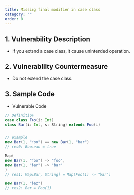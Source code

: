 ```yaml
---
title: Missing final modifier in case class
category: ""
order: 0
---
```


## 1. Vulnerability Description
* If you extend a case class, It cause unintended operation.

## 2. Vulnerability Countermeasure
* Do not extend the case class.

## 3. Sample Code
* Vulnerable Code

```SCALA
// Definition
case class Foo(i: Int)
class Bar(i: Int, s: String) extends Foo(i)


// example
new Bar(1, "foo") == new Bar(1, "bar")
// res0: Boolean = true

Map(
new Bar(1, "foo") -> "foo",
new Bar(1, "bar") -> "bar"
)
// res1: Map[Bar, String] = Map(Foo(1) -> "bar")

new Bar(1, "baz")
// res2: Bar = Foo(1)
```

